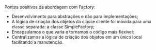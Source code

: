 Pontos positivos da abordagem com Factory:
* Desenvolvimento para abstrações e não para implementações;
* A lógica de criação dos objetos da classe cliente foi movida para uma classe separada: a classe SimpleFactory;
* Encapsulamos o que varia e tornamos o código mais flexível;
* Centralizamos a lógica de criação dos objetos em um único local facilitando a manutenção.
